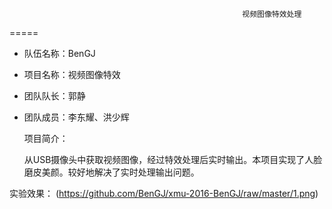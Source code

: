                                                         视频图像特效处理
=====
 * 队伍名称：BenGJ<br>

 * 项目名称：视频图像特效<br>

 * 团队队长：郭静<br>

 * 团队成员：李东耀、洪少辉<br>

	项目简介：<br>
      
      从USB摄像头中获取视频图像，经过特效处理后实时输出。本项目实现了人脸磨皮美颜。较好地解决了实时处理输出问题。
      
  
实验效果：
     (https://github.com/BenGJ/xmu-2016-BenGJ/raw/master/1.png)
      
